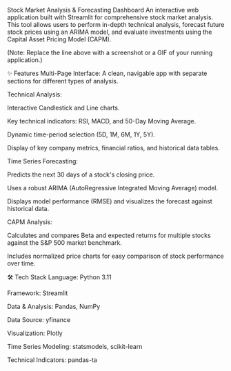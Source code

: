 Stock Market Analysis & Forecasting Dashboard
An interactive web application built with Streamlit for comprehensive stock market analysis. This tool allows users to perform in-depth technical analysis, forecast future stock prices using an ARIMA model, and evaluate investments using the Capital Asset Pricing Model (CAPM).

(Note: Replace the line above with a screenshot or a GIF of your running application.)

✨ Features
Multi-Page Interface: A clean, navigable app with separate sections for different types of analysis.

Technical Analysis:

Interactive Candlestick and Line charts.

Key technical indicators: RSI, MACD, and 50-Day Moving Average.

Dynamic time-period selection (5D, 1M, 6M, 1Y, 5Y).

Display of key company metrics, financial ratios, and historical data tables.

Time Series Forecasting:

Predicts the next 30 days of a stock's closing price.

Uses a robust ARIMA (AutoRegressive Integrated Moving Average) model.

Displays model performance (RMSE) and visualizes the forecast against historical data.

CAPM Analysis:

Calculates and compares Beta and expected returns for multiple stocks against the S&P 500 market benchmark.

Includes normalized price charts for easy comparison of stock performance over time.

🛠️ Tech Stack
Language: Python 3.11

Framework: Streamlit

Data & Analysis: Pandas, NumPy

Data Source: yfinance

Visualization: Plotly

Time Series Modeling: statsmodels, scikit-learn

Technical Indicators: pandas-ta

